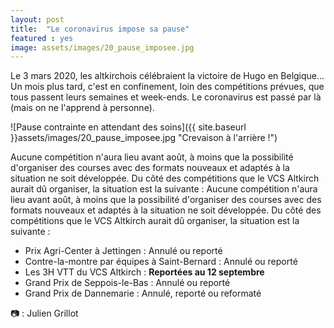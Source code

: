 ```yaml
---
layout: post
title:  "Le coronavirus impose sa pause"
featured : yes
image: assets/images/20_pause_imposee.jpg
---
```

  
Le 3 mars 2020, les altkirchois célébraient la victoire de Hugo en Belgique... Un mois plus tard, c'est en confinement, loin des compétitions prévues, que tous passent leurs semaines et week-ends. Le coronavirus est passé par là (mais on ne l'apprend à personne).

![Pause contrainte en attendant des soins]({{ site.baseurl }}assets/images/20_pause_imposee.jpg "Crevaison à l'arrière !")

Aucune compétition n'aura lieu avant août, à moins que la possibilité d'organiser des courses avec des formats nouveaux et adaptés à la situation ne soit développée. Du côté des compétitions que le VCS Altkirch aurait dû organiser, la situation est la suivante :
Aucune compétition n'aura lieu avant août, à moins que la possibilité d'organiser des courses avec des formats nouveaux et adaptés à la situation ne soit développée. Du côté des compétitions que le VCS Altkirch aurait dû organiser, la situation est la suivante :

  * Prix Agri-Center à Jettingen : Annulé ou reporté
  * Contre-la-montre par équipes à Saint-Bernard : Annulé ou reporté
  * Les 3H VTT du VCS Altkirch : **Reportées au 12 septembre**
  * Grand Prix de Seppois-le-Bas : Annulé ou reporté
  * Grand Prix de Dannemarie : Annulé, reporté ou reformaté


 &#128247; : Julien Grillot
